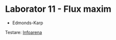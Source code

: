 # Laborator 11 - Flux maxim

* Edmonds-Karp

Testare: [Infoarena](https://www.infoarena.ro/problema/maxflow)
